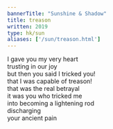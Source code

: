 ```yaml
---
bannerTitle: "Sunshine & Shadow" 
title: treason
written: 2019
type: hk/sun
aliases: ['/sun/treason.html']
---
```


I gave you my very heart  
trusting in our joy  
but then you said I tricked you!  
that I was capable of treason!  
that was the real betrayal  
it was you who tricked me  
into becoming a lightening rod  
discharging  
your ancient pain  

